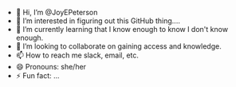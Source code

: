 - 👋 Hi, I’m @JoyEPeterson
- 👀 I’m interested in figuring out this GitHub thing....
- 🌱 I’m currently learning that I know enough to know I don't know enough. 
- 💞️ I’m looking to collaborate on gaining access and knowledge. 
- 📫 How to reach me slack, email, etc. 
- 😄 Pronouns: she/her
- ⚡ Fun fact: ...

<!---
JoyEPeterson/JoyEPeterson is a ✨ special ✨ repository because its `README.md` (this file) appears on your GitHub profile.
You can click the Preview link to take a look at your changes.
--->

